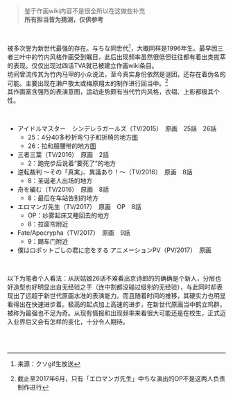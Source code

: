 
> 鉴于作画wiki内容不是很全所以在这做些补充  
**所有担当皆为猜测，仅供参考**  

<br/>

被多次誉为新世代最强的存在。与ちな同世代[^1]，大概同样是1996年生。最早因三者三叶中的竹内风格作画受到瞩目，此后出现频率虽然很低但往往都有着出类拔萃的表现。仅仅出现过四话TVA就已被建立作画wiki条目。  
坊间曾流传其为竹内马甲的小众说法，至今真实身份依然是谜团，还存在着伪名的可能。主要出现在濑户敬太或梅原翔太的制作进行回当中。[^2]  
其作画富含强烈的表演意图，运动走势颇有当代竹内风格，衣褶、上影都极其个性。

<br/>

* アイドルマスター　シンデレラガールズ（TV/2015）　原画　25話　26話  
  * 25：4分40多秒折弯勺子和折椅的地方[图](http://ww2.sinaimg.cn/mw690/97de980agw1f523pi90rtj20fe08nq4m.jpg)
  * 26：拉和服腰带的地方[图](http://ww2.sinaimg.cn/mw690/97de980agw1f523pwnxo1j20fe08nq4g.jpg)  
* 三者三葉（TV/2016）　原画　2話  
  * 2：跑完步后说着“要死了”的地方  
* 逆転裁判 ～その「真実」、異議あり！～（TV/2016）　原画　8話  
  * 8：圣诞老人出场的地方  
* 舟を編む（TV/2016）　原画　8話  
  * 8：最后在车站告别的地方  
* エロマンガ先生（TV/2017）　原画　OP　8話  
  * OP：纱雾起床又睡回去的地方
  * 8：拉窗帘附近  
* Fate/Apocrypha（TV/2017）　原画　9話
  * 9：踢车门附近
* 僕はロボットごしの君に恋をする アニメーションPV（PV/2017）　原画
  
<br/>
  
以下为笔者个人看法：从灰姑娘26话不难看出京诗郎的的确确是个新人，分层也好造型也好明显出自无经验之手（连中割都没碰过级别的无经验），与此同时却表现出了远超于新世代原画水准的表演能力。而且随着时间的推移，其硬实力也明显看得出在快速进步着。极高的起点加上高速的进步，在新世代原画当中鹤立鸡群，被称为最强也不足为奇。从现有情报和出现频率来看很大可能还是在校生，正式迈入业界后又会有怎样的变化，十分令人期待。  

<br/>
<br/>

[^1]: 来源：クソgif生放送

[^2]: 截止至2017年6月，只有「エロマンガ先生」中ちな演出的OP不是这两人负责制作进行
